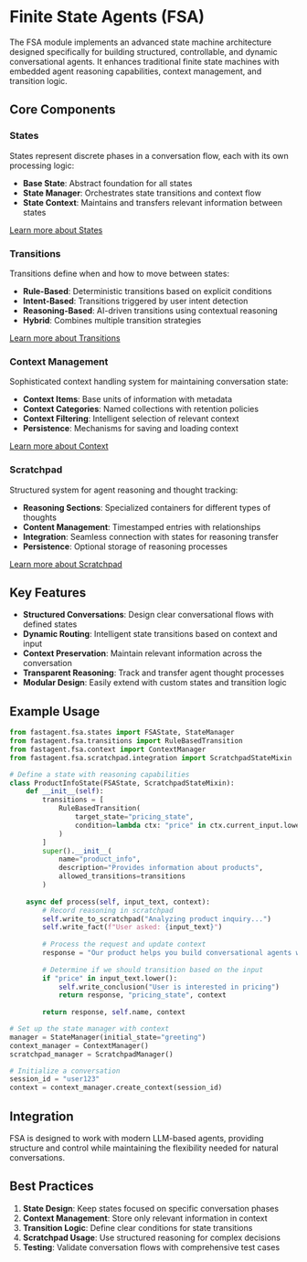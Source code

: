 # Finite State Agents (FSA)

The FSA module implements an advanced state machine architecture designed specifically for building structured, controllable, and dynamic conversational agents. It enhances traditional finite state machines with embedded agent reasoning capabilities, context management, and transition logic.

## Core Components

### States

States represent discrete phases in a conversation flow, each with its own processing logic:

- **Base State**: Abstract foundation for all states
- **State Manager**: Orchestrates state transitions and context flow
- **State Context**: Maintains and transfers relevant information between states

[Learn more about States](./states/README.md)

### Transitions

Transitions define when and how to move between states:

- **Rule-Based**: Deterministic transitions based on explicit conditions
- **Intent-Based**: Transitions triggered by user intent detection
- **Reasoning-Based**: AI-driven transitions using contextual reasoning
- **Hybrid**: Combines multiple transition strategies

[Learn more about Transitions](./transitions/README.md)

### Context Management

Sophisticated context handling system for maintaining conversation state:

- **Context Items**: Base units of information with metadata
- **Context Categories**: Named collections with retention policies
- **Context Filtering**: Intelligent selection of relevant context
- **Persistence**: Mechanisms for saving and loading context

[Learn more about Context](./context/README.md)

### Scratchpad

Structured system for agent reasoning and thought tracking:

- **Reasoning Sections**: Specialized containers for different types of thoughts
- **Content Management**: Timestamped entries with relationships
- **Integration**: Seamless connection with states for reasoning transfer
- **Persistence**: Optional storage of reasoning processes

[Learn more about Scratchpad](./scratchpad/README.md)

## Key Features

- **Structured Conversations**: Design clear conversational flows with defined states
- **Dynamic Routing**: Intelligent state transitions based on context and input
- **Context Preservation**: Maintain relevant information across the conversation
- **Transparent Reasoning**: Track and transfer agent thought processes
- **Modular Design**: Easily extend with custom states and transition logic

## Example Usage

```python
from fastagent.fsa.states import FSAState, StateManager
from fastagent.fsa.transitions import RuleBasedTransition
from fastagent.fsa.context import ContextManager
from fastagent.fsa.scratchpad.integration import ScratchpadStateMixin

# Define a state with reasoning capabilities
class ProductInfoState(FSAState, ScratchpadStateMixin):
    def __init__(self):
        transitions = [
            RuleBasedTransition(
                target_state="pricing_state",
                condition=lambda ctx: "price" in ctx.current_input.lower()
            )
        ]
        super().__init__(
            name="product_info",
            description="Provides information about products",
            allowed_transitions=transitions
        )
    
    async def process(self, input_text, context):
        # Record reasoning in scratchpad
        self.write_to_scratchpad("Analyzing product inquiry...")
        self.write_fact(f"User asked: {input_text}")
        
        # Process the request and update context
        response = "Our product helps you build conversational agents with finite state machines."
        
        # Determine if we should transition based on the input
        if "price" in input_text.lower():
            self.write_conclusion("User is interested in pricing")
            return response, "pricing_state", context
        
        return response, self.name, context

# Set up the state manager with context
manager = StateManager(initial_state="greeting")
context_manager = ContextManager()
scratchpad_manager = ScratchpadManager()

# Initialize a conversation
session_id = "user123"
context = context_manager.create_context(session_id)
```

## Integration

FSA is designed to work with modern LLM-based agents, providing structure and control while maintaining the flexibility needed for natural conversations.

## Best Practices

1. **State Design**: Keep states focused on specific conversation phases
2. **Context Management**: Store only relevant information in context
3. **Transition Logic**: Define clear conditions for state transitions
4. **Scratchpad Usage**: Use structured reasoning for complex decisions
5. **Testing**: Validate conversation flows with comprehensive test cases 